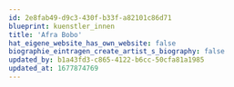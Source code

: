 ```yaml
---
id: 2e8fab49-d9c3-430f-b33f-a82101c86d71
blueprint: kuenstler_innen
title: 'Afra Bobo'
hat_eigene_website_has_own_website: false
biographie_eintragen_create_artist_s_biography: false
updated_by: b1a43fd3-c865-4122-b6cc-50cfa81a1985
updated_at: 1677874769
---
```

